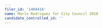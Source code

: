 ```yaml
---
filer_id: '1404416'
name: Marlo Rodriguez for City Council 2018
candidate_controlled_id: ''
---
```

